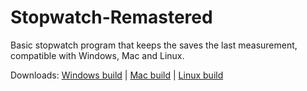 # Stopwatch-Remastered
Basic stopwatch program that keeps the saves the last measurement, compatible with Windows, Mac and Linux.

Downloads:
[Windows build](https://drive.google.com/uc?export=download&id=1zRMpPEgmf8pFAGbfb0_-DaNditGqFyi7) | 
[Mac build](https://drive.google.com/uc?export=download&id=1q4JwVn5NidRoJuvSgonnjCbNZYRRtEzd) | 
[Linux build](https://drive.google.com/uc?export=download&id=1IBoFQVqoP3WJ4DdBBhfswqA-9tg7CgK7)
